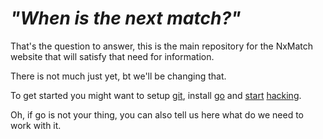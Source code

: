 _"When is the next match?"_
======

That's the question to answer, this is the main repository for the NxMatch website that will satisfy that need for information.

There is not much just yet, bt we'll be changing that. 


To get started you might want to setup [git][1], install [go][2] and [start][3] [hacking][4].

Oh, if go is not your thing, you can also tell us here what do we need to work with it.


[1]: https://help.github.com/articles/set-up-git "Setup github in your computer"
[2]: http://golang.org/doc/install "Install the go programming language"
[3]: http://golang.org/doc/code.html "How to write go code"
[4]: http://golang.org/doc/articles/wiki/ "and how to write a webapp in go"





